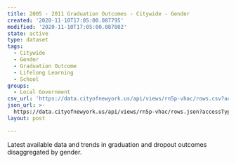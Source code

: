 ```yaml
---
title: 2005 - 2011 Graduation Outcomes - Citywide - Gender
created: '2020-11-10T17:05:00.087795'
modified: '2020-11-10T17:05:00.087802'
state: active
type: dataset
tags:
  - Citywide
  - Gender
  - Graduation Outcome
  - Lifelong Learning
  - School
groups:
  - Local Government
csv_url: 'https://data.cityofnewyork.us/api/views/rn5p-vhac/rows.csv?accessType=DOWNLOAD'
json_url: >-
  https://data.cityofnewyork.us/api/views/rn5p-vhac/rows.json?accessType=DOWNLOAD
layout: post

---
```

Latest available data and trends in graduation and dropout outcomes disaggregated by gender.

